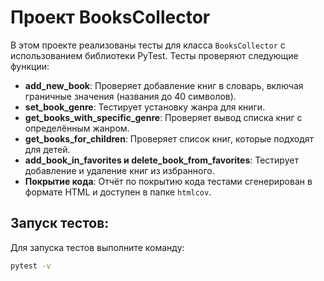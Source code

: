 # Проект BooksCollector

В этом проекте реализованы тесты для класса `BooksCollector` с использованием библиотеки PyTest. Тесты проверяют следующие 
функции:

- **add_new_book**: Проверяет добавление книг в словарь, включая граничные значения (названия до 40 символов).
- **set_book_genre**: Тестирует установку жанра для книги.
- **get_books_with_specific_genre**: Проверяет вывод списка книг с определённым жанром.
- **get_books_for_children**: Проверяет список книг, которые подходят для детей.
- **add_book_in_favorites и delete_book_from_favorites**: Тестирует добавление и удаление книг из избранного.
- **Покрытие кода**: Отчёт по покрытию кода тестами сгенерирован в формате HTML и доступен в папке `htmlcov`.

## Запуск тестов:
Для запуска тестов выполните команду:

```bash
pytest -v

